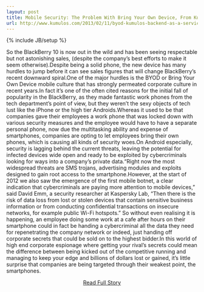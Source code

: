 ```yaml
---
layout: post
title: Mobile Security: The Problem With Bring Your Own Device, From Kumulos
url: http://www.kumulos.com/2013/02/11/byod-kumulos-backend-as-a-service/
---
```

{% include JB/setup %}<p>So the BlackBerry 10 is now out in the wild and has been seeing respectable but not astonishing sales, (despite the company’s best efforts to make it seem otherwise).Despite being a solid phone, the new device has many hurdles to jump before it can see sales figures that will change BlackBerry’s recent downward spiral.One of the major hurdles is the BYOD or Bring Your Own Device mobile culture that has strongly permeated corporate culture in recent years.In fact it’s one of the often cited reasons for the initial fall of popularity in the BlackBerry, as they made fantastic work phones from the tech department’s point of view, but they weren’t the sexy objects of tech lust like the iPhone or the high tier Androids.Whereas it used to be that companies gave their employees a work phone that was locked down with various security measures and the employee would have to have a separate personal phone, now due the multitasking ability and expense of smartphones, companies are opting to let employees bring their own phones, which is causing all kinds of security woes.On Android especially, security is lagging behind the current threats, leaving the potential for infected devices wide open and ready to be exploited by cybercriminals looking for ways into a company’s private data.“Right now the most widespread threats are SMS trojans, advertising modules and exploits designed to gain root access to the smartphone.However, at the start of 2012 we also saw the emergence of the first mobile botnet, a clear indication that cybercriminals are paying more attention to mobile devices,” said David Emm, a security researcher at Kaspersky Lab, “Then there is the risk of data loss from lost or stolen devices that contain sensitive business information or from conducting confidential transactions on insecure networks, for example public Wi-Fi hotspots.”
 So without even realising it is happening, an employee doing some work at a cafe after hours on their smartphone could in fact be handing a cybercriminal all the data they need for repenetrating the company network or indeed, just handing off corporate secrets that could be sold on to the highest bidder.In this world of high end corporate espionage where getting your rival’s secrets could mean the difference between being kicked out of the competitive running and managing to keep your edge and billions of dollars lost or gained, it’s little surprise that companies are being targeted through their weakest point, the smartphones.</p>
<center><p><a href="http://www.kumulos.com/2013/02/11/byod-kumulos-backend-as-a-service/" style='padding:15px;'>Read Full Story</a></p></center>
